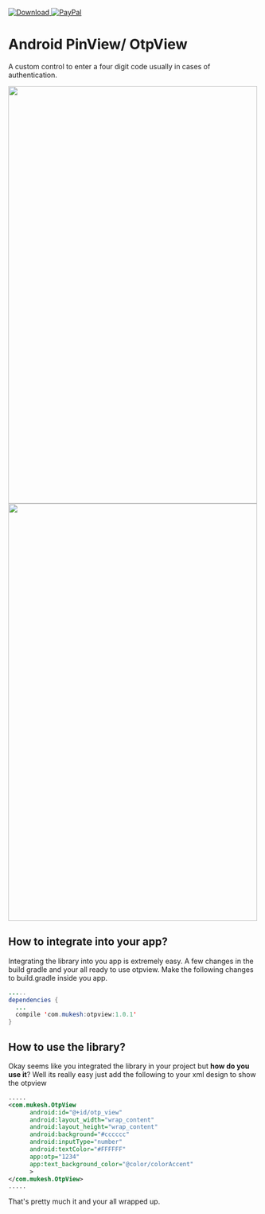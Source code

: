 [ ![Download](https://api.bintray.com/packages/mukeshsolanki/maven/otpview/images/download.svg) ](https://bintray.com/mukeshsolanki/maven/otpview/_latestVersion)
[ ![PayPal](https://img.shields.io/badge/paypal-donate-yellow.svg) ](https://www.paypal.me/mukeshsolanki)

# Android PinView/ OtpView
A custom control to enter a four digit code usually in cases of authentication.

<img src="https://raw.githubusercontent.com/mukeshsolanki/android-otpview-pinview/master/screenshots/Screenshot_20160622-201727.png" width="500" height="839" />
<br />
<img src="https://raw.githubusercontent.com/mukeshsolanki/android-otpview-pinview/master/screenshots/Screenshot_20160622-201845.png" width="500" height="839" />

## How to integrate into your app?

Integrating the library into you app is extremely easy. A few changes in the build gradle and your all ready to use otpview. Make the following changes to build.gradle inside you app.
```java
.....
dependencies {
  ...
  compile 'com.mukesh:otpview:1.0.1'
}
```

## How to use the library?
Okay seems like you integrated the library in your project but **how do you use it**? Well its really easy just add the following to your xml design to show the otpview

```xml
.....
<com.mukesh.OtpView
      android:id="@+id/otp_view"
      android:layout_width="wrap_content"
      android:layout_height="wrap_content"
      android:background="#cccccc"
      android:inputType="number"
      android:textColor="#FFFFFF"
      app:otp="1234"
      app:text_background_color="@color/colorAccent"
      >
</com.mukesh.OtpView>
.....
```

That's pretty much it and your all wrapped up.

